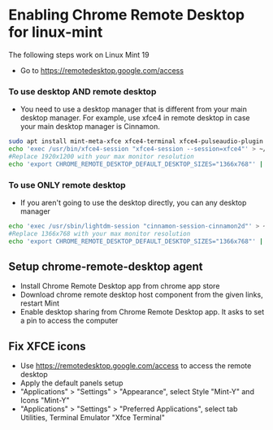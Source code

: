 # Enabling Chrome Remote Desktop for linux-mint

The following steps work on Linux Mint 19

* Go to https://remotedesktop.google.com/access

### To use desktop AND remote desktop

* You need to use a desktop manager that is different from your main desktop manager. For example, use xfce4 in remote desktop in case your main desktop manager is Cinnamon.

```bash
sudo apt install mint-meta-xfce xfce4-terminal xfce4-pulseaudio-plugin
echo 'exec /usr/bin/xfce4-session "xfce4-session --session=xfce4"' > ~/.chrome-remote-desktop-session
#Replace 1920x1200 with your max monitor resolution
echo 'export CHROME_REMOTE_DESKTOP_DEFAULT_DESKTOP_SIZES="1366x768"' | sudo tee -a /etc/environment > /dev/null
```

### To use ONLY remote desktop

* If you aren't going to use the desktop directly, you can any desktop manager

```bash
echo 'exec /usr/sbin/lightdm-session "cinnamon-session-cinnamon2d"' > ~/.chrome-remote-desktop-session
#Replace 1366x768 with your max monitor resolution
echo 'export CHROME_REMOTE_DESKTOP_DEFAULT_DESKTOP_SIZES="1366x768"' | sudo tee -a /etc/environment > /dev/null
```

## Setup chrome-remote-desktop agent

* Install Chrome Remote Desktop app from chrome app store
* Download chrome remote desktop host component from the given links, restart Mint
* Enable desktop sharing from Chrome Remote Desktop app. It asks to set a pin to access the computer

## Fix XFCE icons

* Use https://remotedesktop.google.com/access to access the remote desktop
* Apply the default panels setup
* "Applications" > "Settings" > "Appearance", select Style "Mint-Y" and Icons "Mint-Y"
* "Applications" > "Settings" > "Preferred Applications", select tab Utilities, Terminal Emulator "Xfce Terminal"
